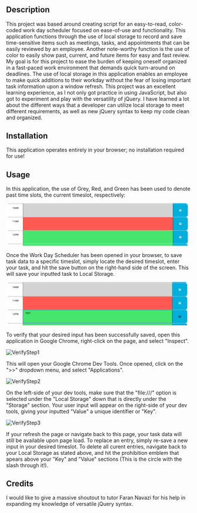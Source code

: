 # <Interactive Work Day Scheduler>

## Description

This project was based around creating script for an easy-to-read, color-coded work day scheduler focused on ease-of-use and functionality. This application functions through the use of local storage to record and save time-sensitive items such as meetings, tasks, and appointments that can be easily reviewed by an employee. Another note-worthy function is the use of color to easily show past, current, and future items for easy and fast review. My goal is for this project to ease the burden of keeping oneself organized in a fast-paced work environment that demands quick turn-around on deadlines. The use of local storage in this application enables an employee to make quick additions to their workday without the fear of losing important task information upon a window refresh. This project was an excellent learning experience, as I not only got practice in using JavaScript, but also got to experiment and play with the versatility of jQuery. I have learned a lot about the different ways that a developer can utilize local storage to meet different requirements, as well as new jQuery syntax to keep my code clean and organized. 

## Installation

This application operates entirely in your browser; no installation required for use!

## Usage

In this application, the use of Grey, Red, and Green has been used to denote past time slots, the current timeslot, respectively:

![ColorDemo](images/Screenshot-ColorDemo.png)

Once the Work Day Scheduler has been opened in your browser, to save task data to a specific timeslot, simply locate the desired timeslot, enter your task, and hit the save button on the right-hand side of the screen. This will save your inputted task to Local Storage.

![Userinput](images/Screenshot-UserInput.png)

To verify that your desired input has been successfully saved, open this application in Google Chrome, right-click on the page, and select "Inspect".

![VerifyStep1](images/Screenshot-VerifySavedInputStep#1.png)

This will open your Google Chrome Dev Tools. Once opened, click on the ">>" dropdown menu, and select "Applications".

![VerifyStep2](images/Screenshot-VerifySavedInputStep#2.png)

On the left-side of your dev tools, make sure that the "file:///" option is selected under the "Local Storage" down that is directly under the "Storage" section. Your user input will appear on the right-side of your dev tools, giving your inputted "Value" a unique identifier or "Key". 

![VerifyStep3](images/Screenshot-VerifySavedInputStep#2.png)

If your refresh the page or navigate back to this page, your task data will still be available upon page load. To replace an entry, simply re-save a new input in your desired timeslot. To delete all curent entries, navigate back to your Local Storage as stated above, and hit the prohibition emblem that apears above your "Key" and "Value" sections (This is the circle with the slash through it!).

## Credits

I would like to give a massive shoutout to tutor Faran Navazi for his help in expanding my knowledge of versatile jQuery syntax. 